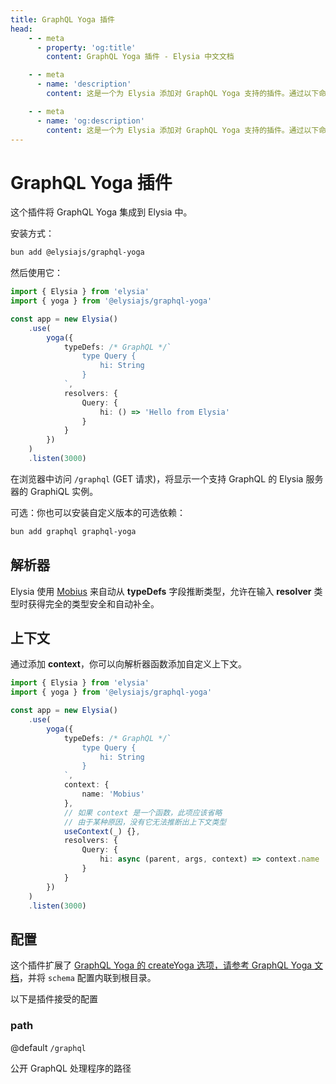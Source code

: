```yaml
---
title: GraphQL Yoga 插件
head:
    - - meta
      - property: 'og:title'
        content: GraphQL Yoga 插件 - Elysia 中文文档

    - - meta
      - name: 'description'
        content: 这是一个为 Elysia 添加对 GraphQL Yoga 支持的插件。通过以下命令安装插件："bun add graphql graphql-yoga @elysiajs/graphql-yoga"。

    - - meta
      - name: 'og:description'
        content: 这是一个为 Elysia 添加对 GraphQL Yoga 支持的插件。通过以下命令安装插件："bun add graphql graphql-yoga @elysiajs/graphql-yoga"。
---
```


# GraphQL Yoga 插件
这个插件将 GraphQL Yoga 集成到 Elysia 中。

安装方式：
```bash
bun add @elysiajs/graphql-yoga
```

然后使用它：
```typescript
import { Elysia } from 'elysia'
import { yoga } from '@elysiajs/graphql-yoga'

const app = new Elysia()
    .use(
        yoga({
            typeDefs: /* GraphQL */`
                type Query {
                    hi: String
                }
            `,
            resolvers: {
                Query: {
                    hi: () => 'Hello from Elysia'
                }
            }
        })
    )
    .listen(3000)
```

在浏览器中访问 `/graphql` (GET 请求)，将显示一个支持 GraphQL 的 Elysia 服务器的 GraphiQL 实例。

可选：你也可以安装自定义版本的可选依赖：
```bash
bun add graphql graphql-yoga
```

## 解析器
Elysia 使用 [Mobius](https://github.com/saltyaom/mobius) 来自动从 **typeDefs** 字段推断类型，允许在输入 **resolver** 类型时获得完全的类型安全和自动补全。

## 上下文
通过添加 **context**，你可以向解析器函数添加自定义上下文。
```ts
import { Elysia } from 'elysia'
import { yoga } from '@elysiajs/graphql-yoga'

const app = new Elysia()
    .use(
        yoga({
            typeDefs: /* GraphQL */`
                type Query {
                    hi: String
                }
            `,
            context: {
                name: 'Mobius'
            },
            // 如果 context 是一个函数，此项应该省略
            // 由于某种原因，没有它无法推断出上下文类型
            useContext(_) {},
            resolvers: {
                Query: {
                    hi: async (parent, args, context) => context.name
                }
            }
        })
    )
    .listen(3000)
```

## 配置
这个插件扩展了 [GraphQL Yoga 的 createYoga 选项，请参考 GraphQL Yoga 文档](https://the-guild.dev/graphql/yoga-server/docs)，并将 `schema` 配置内联到根目录。

以下是插件接受的配置

### path
@default `/graphql`

公开 GraphQL 处理程序的路径